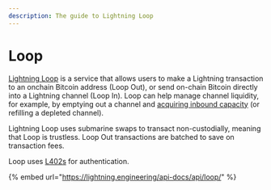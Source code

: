 ```yaml
---
description: The guide to Lightning Loop
---
```


# Loop

[Lightning Loop](https://lightning.engineering/posts/2020-02-05-loop-beta/) is a service that allows users to make a Lightning transaction to an onchain Bitcoin address (Loop Out), or send on-chain Bitcoin directly into a Lightning channel (Loop In). Loop can help manage channel liquidity, for example, by emptying out a channel and [acquiring inbound capacity](../../the-lightning-network/liquidity/how-to-get-inbound-capacity-on-the-lightning-network.md) (or refilling a depleted channel).

Lightning Loop uses submarine swaps to transact non-custodially, meaning that Loop is trustless. Loop Out transactions are batched to save on transaction fees.

Loop uses [L402s](../../the-lightning-network/l402/l402.md) for authentication.

{% embed url="https://lightning.engineering/api-docs/api/loop/" %}
